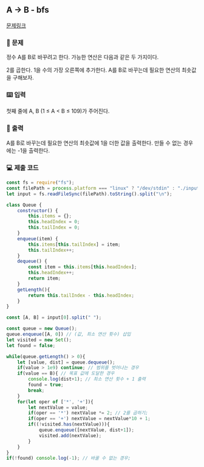 ## A -> B - bfs

[문제링크](https://www.acmicpc.net/problem/16953)

### 🙏 문제
정수 A를 B로 바꾸려고 한다. 가능한 연산은 다음과 같은 두 가지이다.

2를 곱한다.
1을 수의 가장 오른쪽에 추가한다. 
A를 B로 바꾸는데 필요한 연산의 최솟값을 구해보자.

### ⌨️ 입력
첫째 줄에 A, B (1 ≤ A < B ≤ 109)가 주어진다.

### 🎨 출력
A를 B로 바꾸는데 필요한 연산의 최솟값에 1을 더한 값을 출력한다. 만들 수 없는 경우에는 -1을 출력한다.

### 💻 제출 코드

```javascript
const fs = require("fs");
const filePath = process.platform === "linux" ? "/dev/stdin" : "./input.txt";
let input = fs.readFileSync(filePath).toString().split("\n");

class Queue {
	constructor() {
		this.items = {};
		this.headIndex = 0;
		this.tailIndex = 0;
	}
	enqueue(item) {
		this.items[this.tailIndex] = item;
		this.tailIndex++;
	}
	dequeue() {
		const item = this.items[this.headIndex];
		this.headIndex++; 
		return item;
	}
	getLength(){
		return this.tailIndex - this.headIndex;
	}
}

const [A, B] = input[0].split(" ");

const queue = new Queue();
queue.enqueue([A, 0]) // (값, 최소 연산 횟수) 삽입
let visited = new Set();
let found = false;

while(queue.getLength() > 0){
	let [value, dist] = queue.dequeue();
	if(value > 1e9) continue; // 범위를 벗어나는 경우
	if(value == B){ // 목표 값에 도달한 경우
		console.log(dist+1); // 최소 연산 횟수 + 1 출력
		found = true;
		break;
	}
	for(let oper of ['*', '+']){
		let nextValue = value;
		if(oper == '*') nextValue *= 2; // 2를 곱하기;
		if(oper == '+') nextValue = nextValue*10 + 1;
		if((!visited.has(nextValue))){
			queue.enqueue([nextValue, dist+1]);
			visited.add(nextValue);
		}
	}
}
if(!found) console.log(-1); // 바꿀 수 없는 경우;

```
